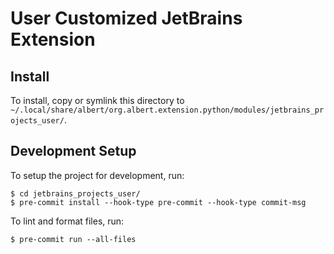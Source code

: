 # User Customized JetBrains Extension
## Install
To install, copy or symlink this directory to `~/.local/share/albert/org.albert.extension.python/modules/jetbrains_projects_user/`.

## Development Setup
To setup the project for development, run:

    $ cd jetbrains_projects_user/
    $ pre-commit install --hook-type pre-commit --hook-type commit-msg

To lint and format files, run:

    $ pre-commit run --all-files

